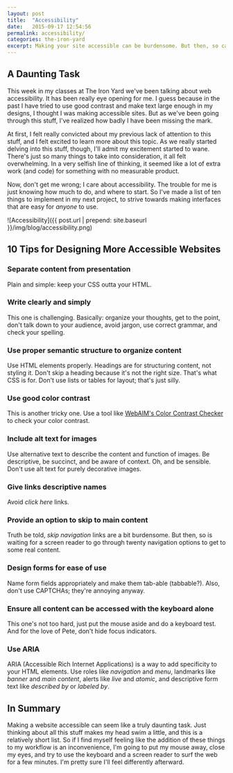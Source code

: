 ```yaml
---
layout: post
title:  "Accessibility"
date:   2015-09-17 12:54:56
permalink: accessibility/
categories: the-iron-yard
excerpt: Making your site accessible can be burdensome. But then, so can trying to use a website on a screen reader.
---
```


## A Daunting Task
This week in my classes at The Iron Yard we've been talking about web accessibility. It has been really eye opening for me. I guess because in the past I have tried to use good contrast and make text large enough in my designs, I thought I was making accessible sites. But as we've been going through this stuff, I've realized how badly I have been missing the mark.

At first, I felt really convicted about my previous lack of attention to this stuff, and I felt excited to learn more about this topic. As we really started delving into this stuff, though, I'll admit my excitement started to wane. There's just so many things to take into consideration, it all felt overwhelming. In a very selfish line of thinking, it seemed like a lot of extra work (and code) for something with no measurable product.

Now, don't get me wrong; I care about accessibility. The trouble for me is just knowing how much to do, and where to start. So I've made a list of ten things to implement in my next project, to strive towards making interfaces that are easy for *anyone* to use.

![Accessibility]({{ post.url | prepend: site.baseurl }}/img/blog/accessibility.png)


## 10 Tips for Designing More Accessible Websites

### Separate content from presentation
Plain and simple: keep your CSS outta your HTML.

### Write clearly and simply
This one is challenging. Basically: organize your thoughts, get to the point, don't talk down to your audience, avoid jargon, use correct grammar, and check your spelling.

### Use proper semantic structure to organize content
Use HTML elements properly. Headings are for structuring content, not styling it. Don't skip a heading because it's not the right size. That's what CSS is for. Don't use lists or tables for layout; that's just silly.

### Use good color contrast
This is another tricky one. Use a tool like [WebAIM's Color Contrast Checker](http://webaim.org/resources/contrastchecker) to check your color contrast.

### Include alt text for images
Use alternative text to describe the content and function of images. Be descriptive, be succinct, and be aware of context. Oh, and be sensible. Don't use alt text for purely decorative images.

### Give links descriptive names
Avoid <em>click here</em> links.

### Provide an option to skip to main content
Truth be told, <em>skip navigation</em> links are a bit burdensome. But then, so is waiting for a screen reader to go through twenty navigation options to get to some real content.

### Design forms for ease of use
Name form fields appropriately and make them tab-able (tabbable?). Also, don't use CAPTCHAs; they're annoying anyway.

### Ensure all content can be accessed with the keyboard alone
This one's not too hard, just put the mouse aside and do a keyboard test. And for the love of Pete, don't hide focus indicators.

### Use ARIA
ARIA (Accessible Rich Internet Applications) is a way to add specificity to your HTML elements. Use roles like <em>navigation</em> and <em>menu</em>, landmarks like <em>banner</em> and <em>main content</em>, alerts like <em>live</em> and <em>atomic</em>, and descriptive form text like <em>described by</em> or <em>labeled by</em>.


## In Summary

Making a website accessible can seem like a truly daunting task. Just thinking about all this stuff makes my head swim a little, and this is a relatively short list. So if I find myself feeling like the addition of these things to my workflow is an inconvenience, I'm going to put my mouse away, close my eyes, and try to use the keyboard and a screen reader to surf the web for a few minutes. I'm pretty sure I'll feel differently afterward.